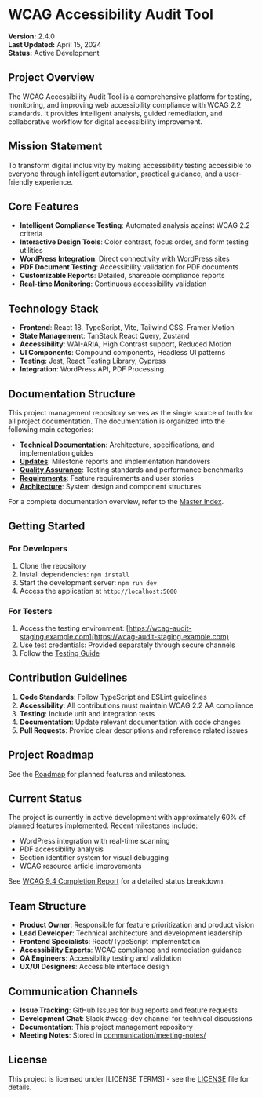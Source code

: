# WCAG Accessibility Audit Tool

**Version:** 2.4.0  
**Last Updated:** April 15, 2024  
**Status:** Active Development  

## Project Overview

The WCAG Accessibility Audit Tool is a comprehensive platform for testing, monitoring, and improving web accessibility compliance with WCAG 2.2 standards. It provides intelligent analysis, guided remediation, and collaborative workflow for digital accessibility improvement.

## Mission Statement

To transform digital inclusivity by making accessibility testing accessible to everyone through intelligent automation, practical guidance, and a user-friendly experience.

## Core Features

- **Intelligent Compliance Testing**: Automated analysis against WCAG 2.2 criteria
- **Interactive Design Tools**: Color contrast, focus order, and form testing utilities
- **WordPress Integration**: Direct connectivity with WordPress sites
- **PDF Document Testing**: Accessibility validation for PDF documents
- **Customizable Reports**: Detailed, shareable compliance reports
- **Real-time Monitoring**: Continuous accessibility validation

## Technology Stack

- **Frontend**: React 18, TypeScript, Vite, Tailwind CSS, Framer Motion
- **State Management**: TanStack React Query, Zustand
- **Accessibility**: WAI-ARIA, High Contrast support, Reduced Motion
- **UI Components**: Compound components, Headless UI patterns
- **Testing**: Jest, React Testing Library, Cypress
- **Integration**: WordPress API, PDF Processing

## Documentation Structure

This project management repository serves as the single source of truth for all project documentation. The documentation is organized into the following main categories:

- **[Technical Documentation](./technical/)**: Architecture, specifications, and implementation guides
- **[Updates](./updates/)**: Milestone reports and implementation handovers
- **[Quality Assurance](./quality/)**: Testing standards and performance benchmarks
- **[Requirements](./requirements/)**: Feature requirements and user stories
- **[Architecture](./technical/architecture/)**: System design and component structures

For a complete documentation overview, refer to the [Master Index](./MASTER_INDEX.md).

## Getting Started

### For Developers

1. Clone the repository
2. Install dependencies: `npm install`
3. Start the development server: `npm run dev`
4. Access the application at `http://localhost:5000`

### For Testers

1. Access the testing environment: [https://wcag-audit-staging.example.com](https://wcag-audit-staging.example.com)
2. Use test credentials: Provided separately through secure channels
3. Follow the [Testing Guide](./quality/testing/testing_guide.md)

## Contribution Guidelines

1. **Code Standards**: Follow TypeScript and ESLint guidelines
2. **Accessibility**: All contributions must maintain WCAG 2.2 AA compliance
3. **Testing**: Include unit and integration tests
4. **Documentation**: Update relevant documentation with code changes
5. **Pull Requests**: Provide clear descriptions and reference related issues

## Project Roadmap

See the [Roadmap](./ROADMAP.md) for planned features and milestones.

## Current Status

The project is currently in active development with approximately 60% of planned features implemented. Recent milestones include:

- WordPress integration with real-time scanning
- PDF accessibility analysis
- Section identifier system for visual debugging
- WCAG resource article improvements

See [WCAG 9.4 Completion Report](./updates/milestones/wcag94_completion_report.md) for a detailed status breakdown.

## Team Structure

- **Product Owner**: Responsible for feature prioritization and product vision
- **Lead Developer**: Technical architecture and development leadership
- **Frontend Specialists**: React/TypeScript implementation
- **Accessibility Experts**: WCAG compliance and remediation guidance
- **QA Engineers**: Accessibility testing and validation
- **UX/UI Designers**: Accessible interface design

## Communication Channels

- **Issue Tracking**: GitHub Issues for bug reports and feature requests
- **Development Chat**: Slack #wcag-dev channel for technical discussions
- **Documentation**: This project management repository
- **Meeting Notes**: Stored in [communication/meeting-notes/](./communication/meeting-notes/)

## License

This project is licensed under [LICENSE TERMS] - see the [LICENSE](../LICENSE) file for details.